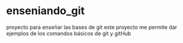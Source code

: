 # enseniando_git
proyecto para enseñar las bases de git
este proyecto me permite dar ejemplos de los comandos básicos de git y gitHub
